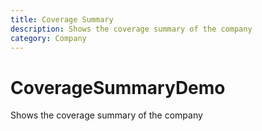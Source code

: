 ```yaml
---
title: Coverage Summary
description: Shows the coverage summary of the company
category: Company
---
```



# CoverageSummaryDemo

Shows the coverage summary of the company

<CoverageSummaryDemo />
